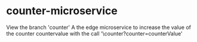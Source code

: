 # counter-microservice

View the branch 'counter'
A the edge microservice to increase the value of the counter countervalue with the call '\counter?counter=counterValue'
